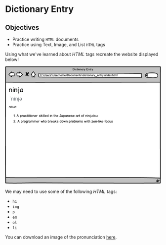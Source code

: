 # Dictionary Entry

## Objectives

- Practice writing `HTML` documents
- Practice using Text, Image, and List `HTML` tags

Using what we've learned about _HTML_ tags recreate the website displayed below!

![](dictionary_entry.png)

We may need to use some of the following _HTML_ tags:

- `h1`
- `img`
- `p`
- `em`
- `ol`
- `li`

You can download an image of the pronunciation [here](https://s3.amazonaws.com/General_V88/boomyeah2015/codingdojo/curriculum/content/chapter/pronunciation.png).
